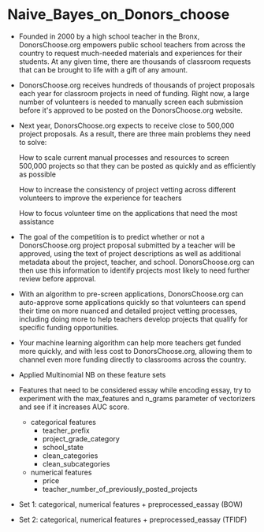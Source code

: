 # Naive_Bayes_on_Donors_choose

- Founded in 2000 by a high school teacher in the Bronx, DonorsChoose.org empowers public school teachers from across the country to request much-needed materials and experiences for their students. At any given time, there are thousands of classroom requests that can be brought to life with a gift of any amount.

- DonorsChoose.org receives hundreds of thousands of project proposals each year for classroom projects in need of funding. Right now, a large number of volunteers is needed to manually screen each submission before it's approved to be posted on the DonorsChoose.org website.

 - Next year, DonorsChoose.org expects to receive close to 500,000 project proposals. As a result, there are three main problems they need to solve:

    How to scale current manual processes and resources to screen 500,000 projects so that they can be posted as quickly and as efficiently as possible

    How to increase the consistency of project vetting across different volunteers to improve the experience for teachers

    How to focus volunteer time on the applications that need the most assistance

- The goal of the competition is to predict whether or not a DonorsChoose.org project proposal submitted by a teacher will be approved, using the text of project descriptions as well as additional metadata about the project, teacher, and school. DonorsChoose.org can then use this information to identify projects most likely to need further review before approval.

- With an algorithm to pre-screen applications, DonorsChoose.org can auto-approve some applications quickly so that volunteers can spend their time on more nuanced and detailed project ​vetting processes, including doing more to help teachers develop projects that qualify for specific funding opportunities.

- Your machine learning algorithm can help more teachers get funded more quickly, and with less cost to DonorsChoose.org, allowing them to channel even more funding directly to classrooms across the country.

- Applied Multinomial NB on these feature sets
- Features that need to be considered
     essay
while encoding essay, try to experiment with the max_features and n_grams parameter of vectorizers and see if it increases AUC score.
  - categorical features
    - teacher_prefix
    - project_grade_category
    - school_state
    - clean_categories
    - clean_subcategories
  - numerical features
    - price
    - teacher_number_of_previously_posted_projects

- Set 1: categorical, numerical features + preprocessed_eassay (BOW)
- Set 2: categorical, numerical features + preprocessed_eassay (TFIDF)
